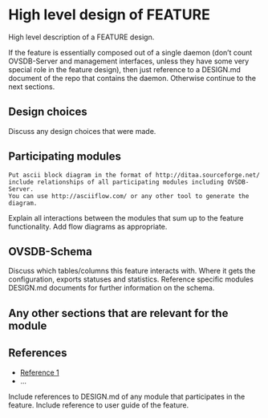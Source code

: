 <!--

The following are guidelines for OPS documentation

See the https://github.com/adam-p/markdown-here/wiki/Markdown-Cheatsheet for additional information about markdown text.
Here are a few suggestions in regards to style and grammar:
* Use active voice. With active voice, the subject is the doer of the action. Tell the reader what
to do by using the imperative mood, for example, Press Enter to view the next screen. See https://en.wikipedia.org/wiki/Active_voice for more information about the active voice.
* Use present tense. See https://en.wikipedia.org/wiki/Present_tense for more information about using the present tense.
* See https://en.wikipedia.org/wiki/Wikipedia%3aManual_of_Style for an online style guide.
* Remember to use articles (a, an, and the), see https://owl.english.purdue.edu/owl/resource/540/01/ for more information on when and how to use them.

Formatting guidelines

Diagrams:
When adding a diagram, make sure that ```ditaa is before the diagram and ``` is after the diagram, as shown in the following graphic.

```ditaa
+----+   +----+
|    +---+    |
+----+   +----+
```

Adding example commands:
When you add an example within a step, it must be indented and proceeded by only one empty line and followed by only one empty line; otherwise the numbering in the procedure will be disrupted. A correct example is shown in the following example:

1. Step 1 Description

 ```
 example here
 ```

2. Step 2 Description

Spacing:
A space must be proceeded after:
- A hash tag in the heading, as in ## My heading
- A bullet, as in – first bullet
- A number, as in 1. First step

-->

# High level design of FEATURE #

High level description of a FEATURE design.

If the feature is essentially composed out of a single daemon (don’t count OVSDB-Server and management interfaces, unless they have some very special role in the feature design), then just reference to a DESIGN.md document of the repo that contains the daemon. Otherwise continue to the next sections.

## Design choices ##

Discuss any design choices that were made.

## Participating modules ##

``` ditaa
Put ascii block diagram in the format of http://ditaa.sourceforge.net/
include relationships of all participating modules including OVSDB-Server.
You can use http://asciiflow.com/ or any other tool to generate the diagram.
```

Explain all interactions between the modules that sum up to the feature functionality. Add flow diagrams as appropriate.

## OVSDB-Schema ##

Discuss which tables/columns this feature interacts with. Where it gets the configuration, exports statuses and statistics. Reference specific modules DESIGN.md documents for further information on the schema.

## Any other sections that are relevant for the module ##

## References ##

* [Reference 1](http://www.openswitch.net/docs/redest1)
* ...

Include references to DESIGN.md of any module that participates in the feature.
Include reference to user guide of the feature.